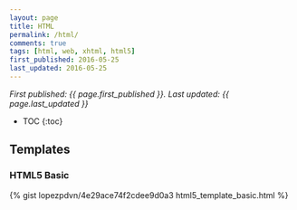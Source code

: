 ```yaml
---
layout: page
title: HTML
permalink: /html/
comments: true
tags: [html, web, xhtml, html5]
first_published: 2016-05-25
last_updated: 2016-05-25
---
```


*First published: {{ page.first_published }}. Last updated: {{ page.last_updated }}*

* TOC
{:toc}

## Templates

### HTML5 Basic

{% gist lopezpdvn/4e29ace74f2cdee9d0a3 html5_template_basic.html %}
